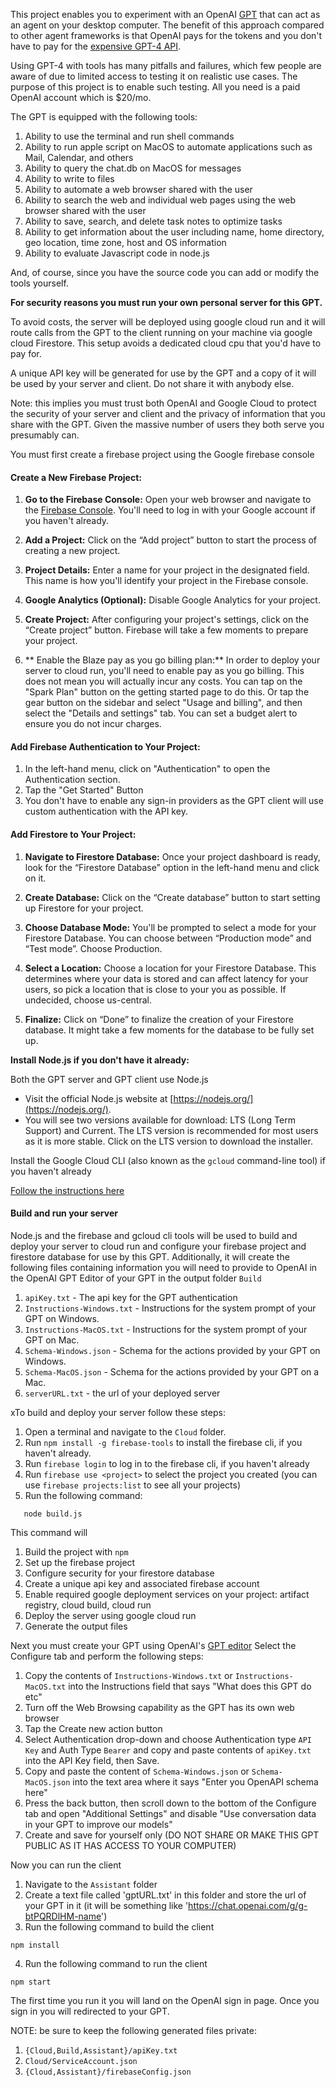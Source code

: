 This project enables you to experiment with an OpenAI [GPT](https://chat.openai.com/gpts) that can act as an agent on your desktop computer.
The benefit of this approach compared to other agent frameworks is that OpenAI pays for the tokens and you don't have to pay for the [expensive GPT-4 API](https://openai.com/pricing).

Using GPT-4 with tools has many pitfalls and failures, which few people are aware of due to limited access to testing it on realistic use cases. The purpose of this project is to enable such testing. All you need is a paid OpenAI account which is $20/mo.

The GPT is equipped with the following tools:
1. Ability to use the terminal and run shell commands
2. Ability to run apple script on MacOS to automate applications such as Mail, Calendar, and others
3. Ability to query the chat.db on MacOS for messages
4. Ability to write to files
5. Ability to automate a web browser shared with the user
6. Ability to search the web and individual web pages using the web browser shared with the user
7. Ability to save, search, and delete task notes to optimize tasks
8. Ability to get information about the user including name, home directory, geo location, time zone, host and OS information
9. Ability to evaluate Javascript code in node.js

And, of course, since you have the source code you can add or modify the tools yourself.

**For security reasons you must run your own personal server for this GPT.**

To avoid costs, the server will be deployed using google cloud run and it will route calls from the GPT to the client running on your machine via google cloud Firestore. This setup avoids a dedicated cloud cpu that you'd have to pay for.

A unique API key will be generated for use by the GPT and a copy of it will be used by your server and client. Do not share it with anybody else.

Note: this implies you must trust both OpenAI and Google Cloud to protect the security of your server and client and the privacy of information that you share with the GPT. Given the massive number of users they both serve you presumably can.

You must first create a firebase project using the Google firebase console

#### **Create a New Firebase Project:**

1.  **Go to the Firebase Console:** Open your web browser and navigate to the [Firebase Console](https://console.firebase.google.com/). You'll need to log in with your Google account if you haven't already.
    
2.  **Add a Project:** Click on the “Add project” button to start the process of creating a new project.
    
3.  **Project Details:** Enter a name for your project in the designated field. This name is how you'll identify your project in the Firebase console.
    
4.  **Google Analytics (Optional):** Disable Google Analytics for your project.
    
5.  **Create Project:** After configuring your project's settings, click on the “Create project” button. Firebase will take a few moments to prepare your project.
    
6.  ** Enable the Blaze pay as you go billing plan:** In order to deploy your server to cloud run, you'll need to enable pay as you go billing. This does not mean you will actually incur any costs. You can tap on the "Spark Plan" button on the getting started page to do this. Or tap the gear button on the sidebar and select "Usage and billing", and then select the "Details and settings" tab. You can set a budget alert to ensure you do not incur charges.

#### **Add Firebase Authentication to Your Project:**
1. In the left-hand menu, click on "Authentication" to open the Authentication section.
2. Tap the "Get Started" Button
3. You don't have to enable any sign-in providers as the GPT client will use custom authentication with the API key.

#### **Add Firestore to Your Project:**

1.  **Navigate to Firestore Database:** Once your project dashboard is ready, look for the “Firestore Database” option in the left-hand menu and click on it.
    
2.  **Create Database:** Click on the “Create database” button to start setting up Firestore for your project.
    
3.  **Choose Database Mode:** You'll be prompted to select a mode for your Firestore Database. You can choose between “Production mode” and “Test mode”. Choose Production.
    
4.  **Select a Location:** Choose a location for your Firestore Database. This determines where your data is stored and can affect latency for your users, so pick a location that is close to your you as possible. If undecided, choose us-central.
    
5.  **Finalize:** Click on “Done” to finalize the creation of your Firestore database. It might take a few moments for the database to be fully set up.

**Install Node.js if you don't have it already:**

Both the GPT server and GPT client use Node.js

*   Visit the official Node.js website at [https://nodejs.org/](https://nodejs.org/).
*   You will see two versions available for download: LTS (Long Term Support) and Current. The LTS version is recommended for most users as it is more stable. Click on the LTS version to download the installer.

Install the Google Cloud CLI (also known as the `gcloud` command-line tool) if you haven't already

[Follow the instructions here](https://cloud.google.com/sdk/docs/install)

#### **Build and run your server**

Node.js and the firebase and gcloud cli tools will be used to build and deploy your server to cloud run and configure your firebase project and firestore database for use by this GPT.
Additionally, it will create the following files containing information you will need to provide to OpenAI in the OpenAI GPT Editor of your GPT in the output folder `Build`

1. `apiKey.txt` - The api key for the GPT authentication
2. `Instructions-Windows.txt` - Instructions for the system prompt of your GPT on Windows.
3. `Instructions-MacOS.txt` - Instructions for the system prompt of your GPT on Mac.
4. `Schema-Windows.json` - Schema for the actions provided by your GPT on Windows.
5. `Schema-MacOS.json` - Schema for the actions provided by your GPT on a Mac.
6. `serverURL.txt` - the url of your deployed server

xTo build and deploy your server follow these steps:
1.  Open a terminal and navigate to the `Cloud` folder.
2.  Run ```npm install -g firebase-tools``` to install the firebase cli, if you haven't already.
2.  Run ```firebase login``` to log in to the firebase cli, if you haven't already
3.  Run ```firebase use <project>``` to select the project you created (you can use `firebase projects:list` to see all your projects)
3.  Run the following command:
```
   node build.js
```
This command will
1. Build the project with `npm`
1. Set up the firebase project
2. Configure security for your firestore database
3. Create a unique api key and associated firebase account
4. Enable required google deployment services on your project: artifact registry, cloud build, cloud run
5. Deploy the server using google cloud run
6. Generate the output files

Next you must create your GPT using OpenAI's [GPT editor](https://chat.openai.com/gpts/editor)
Select the Configure tab and perform the following steps:
1. Copy the contents of `Instructions-Windows.txt`  or `Instructions-MacOS.txt` into the Instructions field that says "What does this GPT do etc"
2. Turn off the Web Browsing capability as the GPT has its own web browser
3. Tap the Create new action button
4. Select Authentication drop-down and choose Authentication type `API Key` and Auth Type `Bearer` and copy and paste contents of `apiKey.txt` into the API Key field, then Save.
5. Copy and paste the content of `Schema-Windows.json` or `Schema-MacOS.json` into the text area where it says "Enter you OpenAPI schema here"
6. Press the back button, then scroll down to the bottom of the Configure tab and open "Additional Settings" and disable "Use conversation data in your GPT to improve our models"
7. Create and save for yourself only (DO NOT SHARE OR MAKE THIS GPT PUBLIC AS IT HAS ACCESS TO YOUR COMPUTER)

Now you can run the client
1. Navigate to the `Assistant` folder
2. Create a text file called 'gptURL.txt' in this folder and store the url of your GPT in it (it will be something like 'https://chat.openai.com/g/g-btPQRDlHM-name')
3. Run the following command to build the client
```
npm install
```
4. Run the following command to run the client
```
npm start
```

The first time you run it you will land on the OpenAI sign in page. Once you sign in you will redirected to your GPT.

NOTE: be sure to keep the following generated files private:

1. `{Cloud,Build,Assistant}/apiKey.txt`
2. `Cloud/ServiceAccount.json`
3. `{Cloud,Assistant}/firebaseConfig.json`
